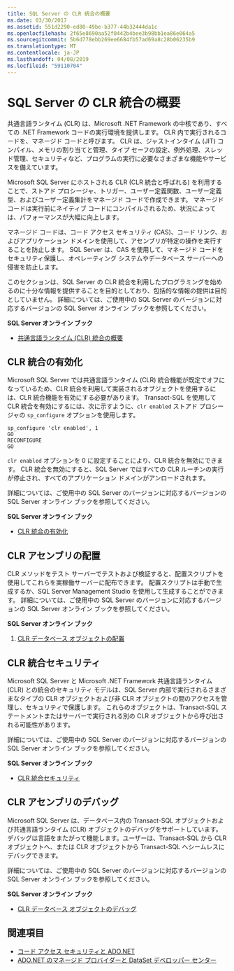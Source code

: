 ```yaml
---
title: SQL Server の CLR 統合の概要
ms.date: 03/30/2017
ms.assetid: 551d2290-ed80-49be-b377-44b32444da1c
ms.openlocfilehash: 2f65e8690aa52f0442b4bee3b98bb1ea86e064a5
ms.sourcegitcommit: 5b6d778ebb269ee6684fb57ad69a8c28b06235b9
ms.translationtype: MT
ms.contentlocale: ja-JP
ms.lasthandoff: 04/08/2019
ms.locfileid: "59110704"
---
```

# <a name="introduction-to-sql-server-clr-integration"></a>SQL Server の CLR 統合の概要
共通言語ランタイム (CLR) は、Microsoft .NET Framework の中核であり、すべての .NET Framework コードの実行環境を提供します。 CLR 内で実行されるコードを、マネージド コードと呼びます。 CLR は、ジャストインタイム (JIT) コンパイル、メモリの割り当てと管理、タイプ セーフの設定、例外処理、スレッド管理、セキュリティなど、プログラムの実行に必要なさまざまな機能やサービスを備えています。  
  
 Microsoft SQL Server にホストされる CLR (CLR 統合と呼ばれる) を利用することで、ストアド プロシージャ、トリガー、ユーザー定義関数、ユーザー定義型、およびユーザー定義集計をマネージド コードで作成できます。 マネージド コードは実行前にネイティブ コードにコンパイルされるため、状況によっては、パフォーマンスが大幅に向上します。  
  
 マネージド コードは、コード アクセス セキュリティ (CAS)、コード リンク、およびアプリケーション ドメインを使用して、アセンブリが特定の操作を実行することを防止します。 SQL Server は、CAS を使用して、マネージド コードをセキュリティ保護し、オペレーティング システムやデータベース サーバーへの侵害を防止します。  
  
 このセクションは、SQL Server の CLR 統合を利用したプログラミングを始めるのに十分な情報を提供することを目的としており、包括的な情報の提供は目的としていません。 詳細については、ご使用中の SQL Server のバージョンに対応するバージョンの SQL Server オンライン ブックを参照してください。  
  
 **SQL Server オンライン ブック**  
  
-   [共通言語ランタイム (CLR) 統合の概要](https://go.microsoft.com/fwlink/?LinkId=115242)  
  
## <a name="enabling-clr-integration"></a>CLR 統合の有効化  
 Microsoft SQL Server では共通言語ランタイム (CLR) 統合機能が既定でオフになっているため、CLR 統合を利用して実装されるオブジェクトを使用するには、CLR 統合機能を有効にする必要があります。 Transact-SQL を使用して CLR 統合を有効にするには、次に示すように、`clr enabled` ストアド プロシージャの `sp_configure` オプションを使用します。  
  
```  
sp_configure 'clr enabled', 1  
GO  
RECONFIGURE  
GO  
```  
  
 `clr enabled` オプションを 0 に設定することにより、CLR 統合を無効にできます。 CLR 統合を無効にすると、SQL Server ではすべての CLR ルーチンの実行が停止され、すべてのアプリケーション ドメインがアンロードされます。  
  
 詳細については、ご使用中の SQL Server のバージョンに対応するバージョンの SQL Server オンライン ブックを参照してください。  
  
 **SQL Server オンライン ブック**  
  
-   [CLR 統合の有効化](https://go.microsoft.com/fwlink/?LinkId=115230)  
  
## <a name="deploying-a-clr-assembly"></a>CLR アセンブリの配置  
 CLR メソッドをテスト サーバーでテストおよび検証すると、配置スクリプトを使用してこれらを実稼働サーバーに配布できます。 配置スクリプトは手動で生成するか、SQL Server Management Studio を使用して生成することができます。 詳細については、ご使用中の SQL Server のバージョンに対応するバージョンの SQL Server オンライン ブックを参照してください。  
  
 **SQL Server オンライン ブック**  
  
1.  [CLR データベース オブジェクトの配置](https://go.microsoft.com/fwlink/?LinkId=115232)  
  
## <a name="clr-integration-security"></a>CLR 統合セキュリティ  
 Microsoft SQL Server と Microsoft .NET Framework 共通言語ランタイム (CLR) との統合のセキュリティ モデルは、SQL Server 内部で実行されるさまざまなタイプの CLR オブジェクトおよび非 CLR オブジェクトの間のアクセスを管理し、セキュリティで保護します。 これらのオブジェクトは、Transact-SQL ステートメントまたはサーバーで実行される別の CLR オブジェクトから呼び出される可能性があります。  
  
 詳細については、ご使用中の SQL Server のバージョンに対応するバージョンの SQL Server オンライン ブックを参照してください。  
  
 **SQL Server オンライン ブック**  
  
-   [CLR 統合セキュリティ](https://go.microsoft.com/fwlink/?LinkId=115234)  
  
## <a name="debugging-a-clr-assembly"></a>CLR アセンブリのデバッグ  
 Microsoft SQL Server は、データベース内の Transact-SQL オブジェクトおよび共通言語ランタイム (CLR) オブジェクトのデバッグをサポートしています。 デバッグは言語をまたがって機能します。ユーザーは、Transact-SQL から CLR オブジェクトへ、または CLR オブジェクトから Transact-SQL へシームレスにデバッグできます。  
  
 詳細については、ご使用中の SQL Server のバージョンに対応するバージョンの SQL Server オンライン ブックを参照してください。  
  
 **SQL Server オンライン ブック**  
  
-   [CLR データベース オブジェクトのデバッグ](https://go.microsoft.com/fwlink/?LinkId=115236)  
  
## <a name="see-also"></a>関連項目

- [コード アクセス セキュリティと ADO.NET](../../../../../docs/framework/data/adonet/code-access-security.md)
- [ADO.NET のマネージド プロバイダーと DataSet デベロッパー センター](https://go.microsoft.com/fwlink/?LinkId=217917)

